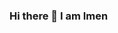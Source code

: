 ### Hi there 👋 I am Imen

<!--
**imenmontassar/ImenMontassar** is a ✨ _special_ ✨ repository because its `README.md` (this file) appears on your GitHub profile.

Here are some ideas to get you started:

- 🔭 I’m currently working on ...
- 🌱 I’m currently learning ...
- 👯 I’m looking to collaborate on ...
- 🤔 I’m looking for help with ...
- 💬 Ask me about ...
- 📫 How to reach me: imen.montassar.96@gmail.com
- 😄 Pronouns: ...
- ⚡ Fun fact: ...
-->
